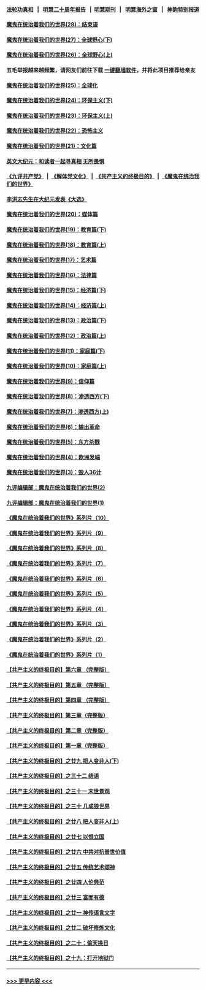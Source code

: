 #### [法轮功真相](https://github.com/gfw-breaker/truth/blob/master/README.md?t=0) &nbsp;&nbsp;|&nbsp;&nbsp; [明慧二十周年报告](https://github.com/gfw-breaker/mh-reports/blob/master/README.md?t=0) &nbsp;&nbsp;|&nbsp;&nbsp;[明慧期刊](https://github.com/gfw-breaker/mh-qikan) &nbsp;&nbsp;|&nbsp;&nbsp; [明慧海外之窗](https://github.com/gfw-breaker/mh-news/blob/master/README.md?t=0) &nbsp;&nbsp;|&nbsp;&nbsp; [神韵特别报道](https://github.com/gfw-breaker/mh-news/blob/master/shenyun.md?t=0)
#### [魔鬼在统治着我们的世界(28)：结束语](../pages/nsc422/n10936246.md?t=06241601) 
#### [魔鬼在统治着我们的世界(27)：全球野心(下)](../pages/nsc422/n10928319.md?t=06241601) 
#### [魔鬼在统治着我们的世界(26)：全球野心(上)](../pages/nsc422/n10900318.md?t=06241601) 
#### 五毛举报越来越频繁，请网友们前往下载 [一键翻墙软件](https://github.com/gfw-breaker/ssr-accounts)，并将此项目推荐给亲友
#### [魔鬼在统治着我们的世界(25)：全球化](../pages/nsc422/n10788205.md?t=06241601) 
#### [魔鬼在统治着我们的世界(24)：环保主义(下)](../pages/nsc422/n10695307.md?t=06241601) 
#### [魔鬼在统治着我们的世界(23)：环保主义(上)](../pages/nsc422/n10688613.md?t=06241601) 
#### [魔鬼在统治着我们的世界(22)：恐怖主义](../pages/nsc422/n10614727.md?t=06241601) 
#### [魔鬼在统治着我们的世界(21)：文化篇](../pages/nsc422/n10597706.md?t=06241601) 
#### [英文大纪元：和读者一起寻真相 无所畏惧](../pages/nsc422/n12542027.md?t=06241601) 
#### [《九评共产党》](https://github.com/begood0513/9ping.md/blob/master/README.md) &nbsp;|&nbsp; [《解体党文化》](../../../../jtdwh.md/blob/master/README.md)  &nbsp;|&nbsp; [《共产主义的终极目的》](../../../../gczydzjmd.md/blob/master/README.md) &nbsp;|&nbsp; [《魔鬼在统治我们的世界》](../../../../mgztzwmdsj.md/blob/master/README.md) 
#### [李洪志先生在大纪元发表《大选》](../pages/nsc422/n12534746.md?t=06241601) 
#### [魔鬼在统治着我们的世界(20)：媒体篇](../pages/nsc422/n10586579.md?t=06241601) 
#### [魔鬼在统治着我们的世界(19)：教育篇(下)](../pages/nsc422/n10564808.md?t=06241601) 
#### [魔鬼在统治着我们的世界(18)：教育篇(上)](../pages/nsc422/n10526970.md?t=06241601) 
#### [魔鬼在统治着我们的世界(17)：艺术篇](../pages/nsc422/n10499093.md?t=06241601) 
#### [魔鬼在统治着我们的世界(16)：法律篇](../pages/nsc422/n10485969.md?t=06241601) 
#### [魔鬼在统治着我们的世界(15)：经济篇(下)](../pages/nsc422/n10469975.md?t=06241601) 
#### [魔鬼在统治着我们的世界(14)：经济篇(上)](../pages/nsc422/n10457370.md?t=06241601) 
#### [魔鬼在统治着我们的世界(13)：政治篇(下)](../pages/nsc422/n10448270.md?t=06241601) 
#### [魔鬼在统治着我们的世界(12)：政治篇(上)](../pages/nsc422/n10444576.md?t=06241601) 
#### [魔鬼在统治着我们的世界(11)：家庭篇(下)](../pages/nsc422/n10440961.md?t=06241601) 
#### [魔鬼在统治着我们的世界(10)：家庭篇(上)](../pages/nsc422/n10435448.md?t=06241601) 
#### [魔鬼在统治着我们的世界(9)：信仰篇](../pages/nsc422/n10432159.md?t=06241601) 
#### [魔鬼在统治着我们的世界(8)：渗透西方(下)](../pages/nsc422/n10429603.md?t=06241601) 
#### [魔鬼在统治着我们的世界(7)：渗透西方(上)](../pages/nsc422/n10426013.md?t=06241601) 
#### [魔鬼在统治着我们的世界(6)：输出革命](../pages/nsc422/n10421536.md?t=06241601) 
#### [魔鬼在统治着我们的世界(5)：东方杀戮](../pages/nsc422/n10417707.md?t=06241601) 
#### [魔鬼在统治着我们的世界(4)：欧洲发端](../pages/nsc422/n10414890.md?t=06241601) 
#### [魔鬼在统治着我们的世界(3)：毁人36计](../pages/nsc422/n10411583.md?t=06241601) 
#### [九评编辑部：魔鬼在统治着我们的世界(2)](../pages/nsc422/n10410036.md?t=06241601) 
#### [九评编辑部：魔鬼在统治着我们的世界(1)](../pages/nsc422/n10406825.md?t=06241601) 
#### [《魔鬼在统治着我们的世界》系列片（10）](../pages/nsc422/n12292670.md?t=06241601) 
#### [《魔鬼在统治着我们的世界》系列片（9）](../pages/nsc422/n12290859.md?t=06241601) 
#### [《魔鬼在统治着我们的世界》系列片（8）](../pages/nsc422/n12287445.md?t=06241601) 
#### [《魔鬼在统治着我们的世界》系列片（7）](../pages/nsc422/n12283425.md?t=06241601) 
#### [《魔鬼在统治着我们的世界》系列片（6）](../pages/nsc422/n12282314.md?t=06241601) 
#### [《魔鬼在统治着我们的世界》系列片（5）](../pages/nsc422/n12281419.md?t=06241601) 
#### [《魔鬼在统治着我们的世界》系列片（4）](../pages/nsc422/n12274024.md?t=06241601) 
#### [《魔鬼在统治着我们的世界》系列片（3）](../pages/nsc422/n12271322.md?t=06241601) 
#### [《魔鬼在统治着我们的世界》系列片（2）](../pages/nsc422/n12269049.md?t=06241601) 
#### [《魔鬼在统治着我们的世界》系列片（1）](../pages/nsc422/n12267575.md?t=06241601) 
#### [【共产主义的终极目的】第六章 （完整版）](../pages/nsc422/n11428913.md?t=06241601) 
#### [【共产主义的终极目的】第五章 （完整版）](../pages/nsc422/n11428912.md?t=06241601) 
#### [【共产主义的终极目的】第四章 （完整版）](../pages/nsc422/n11428907.md?t=06241601) 
#### [【共产主义的终极目的】第三章（完整版）](../pages/nsc422/n11428848.md?t=06241601) 
#### [【共产主义的终极目的】第二章（完整版）](../pages/nsc422/n11428831.md?t=06241601) 
#### [【共产主义的终极目的】第一章（完整版）](../pages/nsc422/n11417651.md?t=06241601) 
#### [【共产主义的终极目的】之廿九 把人变非人(下)](../pages/nsc422/n11344140.md?t=06241601) 
#### [【共产主义的终极目的】之三十二 结语](../pages/nsc422/n11360535.md?t=06241601) 
#### [【共产主义的终极目的】之三十一 末世景观](../pages/nsc422/n11351129.md?t=06241601) 
#### [【共产主义的终极目的】之三十 几成狼世界](../pages/nsc422/n11348280.md?t=06241601) 
#### [【共产主义的终极目的】之廿八 把人变非人(上)](../pages/nsc422/n11340492.md?t=06241601) 
#### [【共产主义的终极目的】之廿七 以恨立国](../pages/nsc422/n11336944.md?t=06241601) 
#### [【共产主义的终极目的】之廿六 中共对抗普世价值](../pages/nsc422/n11324785.md?t=06241601) 
#### [【共产主义的终极目的】之廿五 传统艺术颂神](../pages/nsc422/n11296396.md?t=06241601) 
#### [【共产主义的终极目的】之廿四 人伦典范](../pages/nsc422/n11296397.md?t=06241601) 
#### [【共产主义的终极目的】之廿三 富而有德](../pages/nsc422/n11283598.md?t=06241601) 
#### [【共产主义的终极目的】之廿一 神传语言文字](../pages/nsc422/n11263265.md?t=06241601) 
#### [【共产主义的终极目的】之廿二 破坏修炼文化](../pages/nsc422/n11245728.md?t=06241601) 
#### [【共产主义的终极目的】之二十：偷天换日](../pages/nsc422/n11238846.md?t=06241601) 
#### [【共产主义的终极目的】之十九：打开地狱门](../pages/nsc422/n11206376.md?t=06241601) 

----
#### [ >>> 更早内容 <<< ](../indexes/nsc422-earlier.md)
